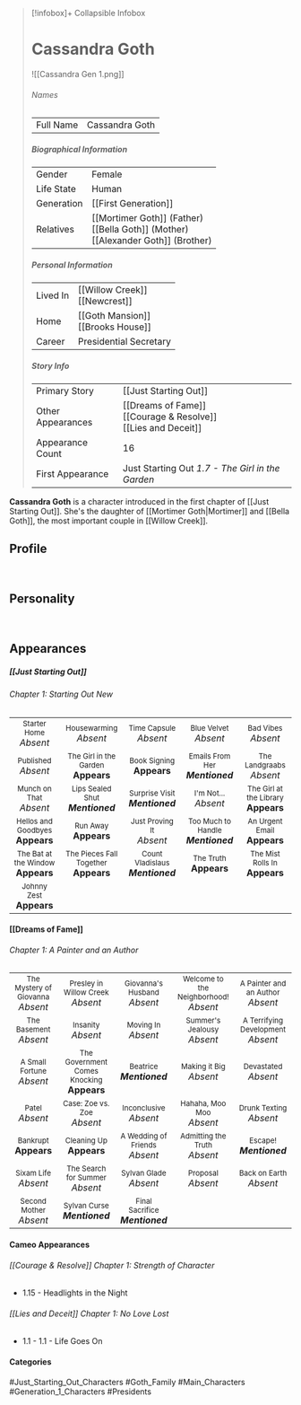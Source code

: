 > [!infobox]+ Collapsible Infobox
> # Cassandra Goth
> ![[Cassandra Gen 1.png]] 
> ###### Names 
> |  |  | 
> | ---- | ---- | 
> | Full Name | Cassandra Goth | 
>
> ##### Biographical Information
> |  |  | 
> | ---- | ---- | 
> | Gender | Female | 
> | Life State | Human |
> | Generation | [[First Generation]] |
> | Relatives | [[Mortimer Goth]] (Father)<br>[[Bella Goth]] (Mother)<br>[[Alexander Goth]] (Brother)
> 
> ##### Personal Information
> |  |  | 
> | ---- | ---- | 
> | Lived In |[[Willow Creek]]<br>[[Newcrest]]| 
> | Home |[[Goth Mansion]]<br>[[Brooks House]]| 
> | Career | Presidential Secretary | 
> 
> ##### Story Info
> |  |  | 
> | ---- | ---- | 
> | Primary Story | [[Just Starting Out]] | 
> | Other Appearances | [[Dreams of Fame]]<br>[[Courage & Resolve]]<br>[[Lies and Deceit]]| 
> | Appearance Count | 16 | 
> | First Appearance | Just Starting Out *1.7 - The Girl in the Garden*

**Cassandra Goth** is a character introduced in the first chapter of [[Just Starting Out]]. She's the daughter of [[Mortimer Goth|Mortimer]] and [[Bella Goth]], the most important couple in [[Willow Creek]].

## Profile

<br style="clear:both; margin: 0; padding: 0" />

## Personality

<br style="clear:both; margin: 0; padding: 0" />

## Appearances
##### [[Just Starting Out]]
###### Chapter 1: Starting Out New
|                                                                        |                                                                           |                                                                       |                                                                         |                                                                          |
| ---------------------------------------------------------------------- | ------------------------------------------------------------------------- | --------------------------------------------------------------------- | ----------------------------------------------------------------------- | ------------------------------------------------------------------------ |
| <center><font size=2>Starter Home<br><font size=3>*Absent*             | <center><font size=2>Housewarming<br><font size=3>*Absent*                | <center><font size=2>Time Capsule<br><font size=3>*Absent*            | <center><font size=2>Blue Velvet<br><font size=3>*Absent*               | <center><font size=2>Bad Vibes<br><font size=3>*Absent*                  |
| <center><font size=2>Published<br><font size=3>*Absent*                | <center><font size=2>The Girl in the Garden<br><font size=3>**Appears**   | <center><font size=2>Book Signing<br><font size=3>**Appears**         | <center><font size=2>Emails From Her<br><font size=3>***Mentioned***    | <center><font size=2>The Landgraabs<br><font size=3>*Absent*             |
| <center><font size=2>Munch on That<br><font size=3>*Absent*            | <center><font size=2>Lips Sealed Shut<br><font size=3>***Mentioned***     | <center><font size=2>Surprise Visit<br><font size=3>***Mentioned***   | <center><font size=2>I'm Not...<br><font size=3>*Absent*                | <center><font size=2>The Girl at the Library<br><font size=3>**Appears** |
| <center><font size=2>Hellos and Goodbyes<br><font size=3>**Appears**   | <center><font size=2>Run Away<br><font size=3>**Appears**                 | <center><font size=2>Just Proving It<br><font size=3>*Absent*         | <center><font size=2>Too Much to Handle<br><font size=3>***Mentioned*** | <center><font size=2>An Urgent Email<br><font size=3>**Appears**         |
| <center><font size=2>The Bat at the Window<br><font size=3>**Appears** | <center><font size=2>The Pieces Fall Together<br><font size=3>**Appears** | <center><font size=2>Count Vladislaus<br><font size=3>***Mentioned*** | <center><font size=2>The Truth<br><font size=3>**Appears**              | <center><font size=2>The Mist Rolls In<br><font size=3>**Appears**       |
| <center><font size=2>Johnny Zest<br><font size=3>**Appears**           |                                                                           |                                                                       |                                                                         |                                                                          |

#### [[Dreams of Fame]]
###### Chapter 1: A Painter and an Author
|                                                                       |     |     |     |     |
| --------------------------------------------------------------------- | --- | --- | --- | --- |
| <center><font size=2>The Mystery of Giovanna<br><font size=3>*Absent* | <center><font size=2>Presley in Willow Creek<br><font size=3>*Absent* | <center><font size=2>Giovanna's Husband<br><font size=3>*Absent* | <center><font size=2>Welcome to the Neighborhood!<br><font size=3>*Absent* | <center><font size=2>A Painter and an Author<br><font size=3>*Absent* |
| <center><font size=2>The Basement<br><font size=3>*Absent* | <center><font size=2>Insanity<br><font size=3>*Absent* | <center><font size=2>Moving In<br><font size=3>*Absent* | <center><font size=2>Summer's Jealousy<br><font size=3>*Absent*| <center><font size=2>A Terrifying Development<br><font size=3>*Absent* |
| <center><font size=2>A Small Fortune<br><font size=3>*Absent* | <center><font size=2>The Government Comes Knocking<br><font size=3>**Appears** | <center><font size=2>Beatrice<br><font size=3>***Mentioned*** | <center><font size=2>Making it Big<br><font size=3>*Absent* | <center><font size=2>Devastated<br><font size=3>*Absent* |
| <center><font size=2>Patel<br><font size=3>*Absent* | <center><font size=2>Case: Zoe vs. Zoe<br><font size=3>*Absent* | <center><font size=2>Inconclusive<br><font size=3>*Absent* | <center><font size=2>Hahaha, Moo Moo<br><font size=3>*Absent* | <center><font size=2>Drunk Texting<br><font size=3>*Absent* |
| <center><font size=2>Bankrupt<br><font size=3>**Appears** | <center><font size=2>Cleaning Up<br><font size=3>**Appears** | <center><font size=2>A Wedding of Friends<br><font size=3>*Absent* | <center><font size=2>Admitting the Truth<br><font size=3>*Absent* | <center><font size=2>Escape!<br><font size=3>***Mentioned*** |
| <center><font size=2>Sixam Life<br><font size=3>*Absent* | <center><font size=2>The Search for Summer<br><font size=3>*Absent* | <center><font size=2>Sylvan Glade<br><font size=3>*Absent* | <center><font size=2>Proposal<br><font size=3>*Absent* | <center><font size=2>Back on Earth<br><font size=3>*Absent* |
| <center><font size=2>Second Mother<br><font size=3>*Absent* | <center><font size=2>Sylvan Curse<br><font size=3>***Mentioned*** | <center><font size=2>Final Sacrifice<br><font size=3>***Mentioned*** |  |  |

#### Cameo Appearances
###### [[Courage & Resolve]] Chapter 1: Strength of Character
- 1.15 - Headlights in the Night

###### [[Lies and Deceit]] Chapter 1: No Love Lost
- 1.1 - 1.1 - Life Goes On

#### Categories
#Just_Starting_Out_Characters #Goth_Family #Main_Characters #Generation_1_Characters #Presidents